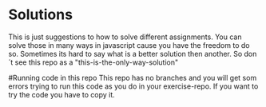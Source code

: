# Solutions
This is just suggestions to how to solve different assignments. You can solve those in many ways in javascript
cause you have the freedom to do so. Sometimes its hard to say what is a better solution then another. So don´t
see this repo as a "this-is-the-only-way-solution"


#Running code in this repo
This repo has no branches and you will get som errors trying to run this code as you do in your exercise-repo. 
If you want to try the code you have to copy it.